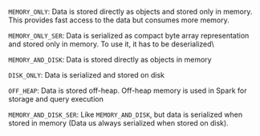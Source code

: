 `MEMORY_ONLY`: Data is stored directly as objects and stored only in memory. This provides fast access to the data but consumes more memory.

`MEMORY_ONLY_SER`: Data is serialized as compact byte array representation and stored only in memory. To use it, it has to be deserialized\

`MEMORY_AND_DISK`: Data is stored directly as objects in memory

`DISK_ONLY`: Data is serialized and stored on disk

`OFF_HEAP`: Data is stored off-heap. Off-heap memory is used in Spark for storage and query execution

`MEMORY_AND_DISK_SER`: Like `MEMORY_AND_DISK`, but data is serialized when stored in memory (Data us always serialized when stored on disk).


